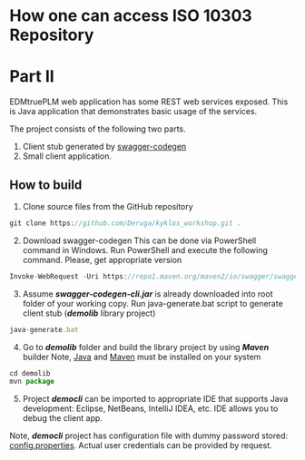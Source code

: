 # How one can access ISO 10303 Repository
# Part II

EDMtruePLM web application has some REST web services exposed.
This is Java application that demonstrates basic usage of the services.

The project consists of the following two parts.
1. Client stub generated by [swagger-codegen](https://github.com/swagger-api/swagger-codegen)
2. Small client application.

## How to build

1. Clone source files from the GitHub repository
```javascript
git clone https://github.com/Deruga/kyklos_workshop.git .
```

2. Download swagger-codegen
This can be done via PowerShell command in Windows. Run PowerShell and execute the following command.
Please, get appropriate version

```javascript
Invoke-WebRequest -Uri https://repo1.maven.org/maven2/io/swagger/swagger-codegen-cli/2.4.17/swagger-codegen-cli-2.4.17.jar -OutFile swagger-codegen-cli.jar
```

3. Assume ***swagger-codegen-cli.jar*** is already downloaded into root folder of your working copy.
Run java-generate.bat script to generate client stub (***demolib*** library project)

```javascript
java-generate.bat
```

4. Go to ***demolib*** folder and build the library project by using ***Maven*** builder
Note, [Java](https://www.oracle.com/ru/java/technologies/javase-downloads.html) and [Maven](https://maven.apache.org/) must be installed on your system

```javascript
cd demolib
mvn package
```

5. Project ***democli*** can be imported to appropriate IDE that supports Java development: Eclipse, NetBeans, IntelliJ IDEA, etc.
IDE allows you to debug the client app.

Note, ***democli*** project has configuration file with dummy password stored: [config.properties](democli/src/resources/config.properties).
Actual user credentials can be provided by request.

